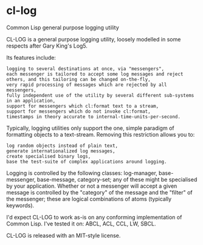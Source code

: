 # cl-log
Common Lisp general purpose logging utility

CL-LOG is a general purpose logging utility, loosely modelled in some respects after Gary King's Log5.

Its features include:

    logging to several destinations at once, via "messengers",
    each messenger is tailored to accept some log messages and reject others, and this tailoring can be changed on-the-fly,
    very rapid processing of messages which are rejected by all messengers,
    fully independent use of the utility by several different sub-systems in an application,
    support for messengers which cl:format text to a stream,
    support for messengers which do not invoke cl:format,
    timestamps in theory accurate to internal-time-units-per-second.

Typically, logging utilities only support the one, simple paradigm of formatting objects to a text-stream. Removing this restriction allows you to:

    log random objects instead of plain text,
    generate internationalized log messages,
    create specialised binary logs,
    base the test-suite of complex applications around logging.

Logging is controlled by the following classes: log-manager, base-messenger, base-message, category-set; any of these might be specialised by your application. Whether or not a messenger will accept a given message is controlled by the "category" of the message and the "filter" of the messenger; these are logical combinations of atoms (typically keywords).

I'd expect CL-LOG to work as-is on any conforming implementation of Common Lisp. I've tested it on: ABCL, ACL, CCL, LW, SBCL.

CL-LOG is released with an MIT-style license.
